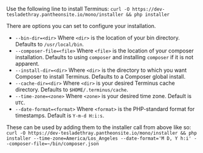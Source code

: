 Use the following line to install Terminus:
`curl -O https://dev-tesladethray.pantheonsite.io/mono/installer && php installer`

There are options you can set to configure your installation.
- `--bin-dir=<dir>` Where `<dir>` is the location of your bin directory. Defaults to `/usr/local/bin`.
- `--composer-file=<file>` Where `<file>` is the location of your composer installation. Defaults to using `composer` and installing `composer` if it is not apparent.
- `--install-dir=<dir>` Where `<dir>` is the directory to which you want Composer to install Terminus. Defaults to a Composer global install.
- `--cache-dir=<dir>` Where `<dir>` is your desired Terminus cache directory. Defaults to `$HOME/.terminus/cache`.
- `--time-zone=<zone>` Where `<zone>` is your desired time zone. Default is `UTC`.
- `--date-format=<format>` Where `<format>` is the PHP-standard format for timestamps. Default is `Y-m-d H:i:s`.

These can be used by adding them to the installer call from above like so:
`curl -O https://dev-tesladethray.pantheonsite.io/mono/installer && php installer --time-zone=America/Los_Angeles --date-format='M D, Y h:i' --composer-file=~/bin/composer.json`
